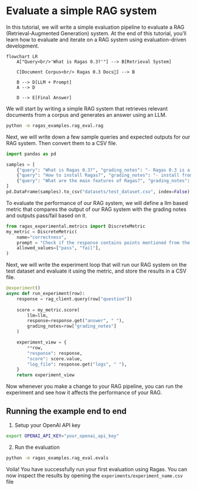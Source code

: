 # Evaluate a simple RAG system

In this tutorial, we will write a simple evaluation pipeline to evaluate a RAG (Retrieval-Augmented Generation) system. At the end of this tutorial, you’ll learn how to evaluate and iterate on a RAG system using evaluation-driven development.

```mermaid
flowchart LR
    A["Query<br/>'What is Ragas 0.3?'"] --> B[Retrieval System]
    
    C[Document Corpus<br/> Ragas 0.3 Docs📄] --> B
    
    B --> D[LLM + Prompt]
    A --> D
    
    D --> E[Final Answer]
```

We will start by writing a simple RAG system that retrieves relevant documents from a corpus and generates an answer using an LLM.

```bash
python -m ragas_examples.rag_eval.rag
```


Next, we will write down a few sample queries and expected outputs for our RAG system. Then convert them to a CSV file.

```python
import pandas as pd

samples = [
    {"query": "What is Ragas 0.3?", "grading_notes": "- Ragas 0.3 is a library for evaluating LLM applications."},
    {"query": "How to install Ragas?", "grading_notes": "- install from source  - install from pip using ragas_experimental"},
    {"query": "What are the main features of Ragas?", "grading_notes": "organised around - experiments - datasets - metrics."}
]
pd.DataFrame(samples).to_csv("datasets/test_dataset.csv", index=False)
```

To evaluate the performance of our RAG system, we will define a llm based metric that compares the output of our RAG system with the grading notes and outputs pass/fail based on it.

```python
from ragas_experimental.metrics import DiscreteMetric
my_metric = DiscreteMetric(
    name="correctness",
    prompt = "Check if the response contains points mentioned from the grading notes and return 'pass' or 'fail'.\nResponse: {response} Grading Notes: {grading_notes}",
    allowed_values=["pass", "fail"],
)
```

Next, we will write the experiment loop that will run our RAG system on the test dataset and evaluate it using the metric, and store the results in a CSV file.

```python
@experiment()
async def run_experiment(row):
    response = rag_client.query(row["question"])
    
    score = my_metric.score(
        llm=llm,
        response=response.get("answer", " "),
        grading_notes=row["grading_notes"]
    )

    experiment_view = {
        **row,
        "response": response,
        "score": score.value,
        "log_file": response.get("logs", " "),
    }
    return experiment_view
```

Now whenever you make a change to your RAG pipeline, you can run the experiment and see how it affects the performance of your RAG. 

## Running the example end to end

1. Setup your OpenAI API key

```bash
export OPENAI_API_KEY="your_openai_api_key"
```

2. Run the evaluation

```bash
python -m ragas_examples.rag_eval.evals
```

Voila! You have successfully run your first evaluation using Ragas. You can now inspect the results by opening the `experiments/experiment_name.csv` file